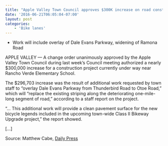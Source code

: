 ```yaml
---
title: "Apple Valley Town Council approves $300K increase on road construction project"
date: '2016-06-21T06:05:04-07:00'
layout: post
categories:
    - 'Bike lanes'
---
```


- Work will include overlay of Dale Evans Parkway, widening of Ramona Road

APPLE VALLEY — A change order unanimously approved by the Apple Valley Town Council during last week’s Council meeting authorized a nearly $300,000 increase for a construction project currently under way near Rancho Verde Elementary School.

The $296,703 increase was the result of additional work requested by town staff to “overlay Dale Evans Parkway from Thunderbird Road to Otoe Road,” which will “replace the existing striping along the deteriorating one-mile-long segment of road,” according to a staff report on the project.

“… This additional work will provide a clean pavement surface for the new bicycle legends included in the upcoming town-wide Class II Bikeway Upgrade project,” the report showed.

\[…\]

Source: Matthew Cabe, [Daily Press](http://www.vvdailypress.com/article/20160620/NEWS/160629965/12964/NEWS)
